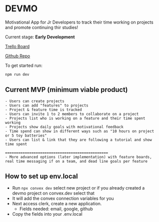 # DEVMO

Motivational App for Jr Developers to track their time working on projects and promote continuing thir studies!

Current stage: **Early Development**

[Trello Board](https://trello.com/u/tabu60/boards)

[Github Repo](https://github.com/devmoapp/devmo)

To get started run:
```bash
npm run dev
```

## Current MVP (minimum viable product)
```
- Users can create projects
- Users can add "features" to projects
- Project & feature time is tracked
- Users can invite 1 to 2 members to collaborate on a project
- Projects list who is working on a feature and their time spent working
- Projects show daily goals with motivational feedback
- Time spend can show in different ways such as "10 hours on project or 5 toy batteries"
- Users can list & link that they are following a tutorial and show time spent

===============================================
- More advanced options (later implementation) with feature boards, real time messaging if on a team, and dead line goals per feature
```


## How to set up env.local
- Run `npx convex dev` select new project or if you already created a devmo project on convex.dev select that
- It will add the convex connection variables for you
- Next access clerk, create a new application. 
  - Fields needed: email, google, github
- Copy the fields into your .env.local